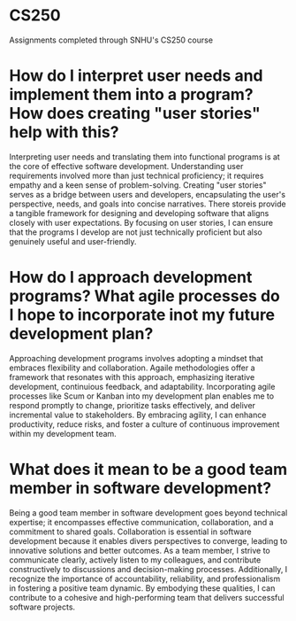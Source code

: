 # CS250
Assignments completed through SNHU's CS250 course 

# How do I interpret user needs and implement them into a program? How does creating "user stories" help with this?
  Interpreting user needs and translating them into functional programs is at the core of effective software development. Understanding user requirements involved more than just technical proficiency; it requires empathy and a keen sense of problem-solving. Creating "user stories" serves as a bridge between users and developers, encapsulating the user's perspective, needs, and goals into concise narratives. There storeis provide a tangible framework for designing and developing software that aligns closely with user expectations. By focusing on user stories, I can ensure that the programs I develop are not just technically proficient but also genuinely useful and user-friendly.

# How do I approach development programs? What agile processes do I hope to incorporate inot my future development plan?
  Approaching development programs involves adopting a mindset that embraces flexibility and collaboration. Agaile methodologies offer a framework that resonates with this approach, emphasizing iterative development, continuious feedback, and adaptability. Incorporating agile processes like Scum or Kanban into my development plan enables me to respond promptly to change, prioritize tasks effectively, and deliver incremental value to stakeholders. By embracing agility, I can enhance productivity, reduce risks, and foster a culture of continuous improvement within my development team.

# What does it mean to be a good team member in software development?
  Being a good team member in software development goes beyond technical expertise; it encompasses effective communication, collaboration, and a commitment to shared goals. Collaboration is essential in software development because it enables divers perspectives to converge, leading to innovative solutions and better outcomes. As a team member, I strive to communicate clearly, actively listen to my colleagues, and contribute constructively to discussions and decision-making processes. Additionally, I recognize the importance of accountability, reliability, and professionalism in fostering a positive team dynamic. By embodying these qualities, I can contribute to a cohesive and high-performing team that delivers successful software projects. 
